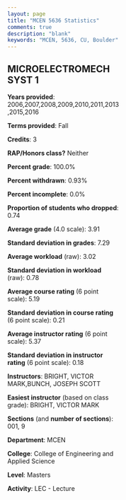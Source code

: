 ```yaml
---
layout: page
title: "MCEN 5636 Statistics"
comments: true
description: "blank"
keywords: "MCEN, 5636, CU, Boulder"
--- 
```

<head>
<script src="https://ajax.googleapis.com/ajax/libs/jquery/2.1.3/jquery.min.js"></script>
<script src="https://dl.dropboxusercontent.com/s/pc42nxpaw1ea4o9/highcharts.js?dl=0"></script>
<!-- <script src="../assets/js/highcharts.js"></script> -->
<style type="text/css">@font-face {
	font-family: "Bebas Neue";
	src: url(https://www.filehosting.org/file/details/544349/BebasNeue%20Regular.otf) format("opentype");
	}
	h1.Bebas { 
		font-family: "Bebas Neue", Verdana, Tahoma;
	}
</style>
</head>
<body>
	<div id="container" style="float: right; width: 45%; height: 88%; margin-left: 2.5%; margin-right: 2.5%;"></div>
	<script language="JavaScript">
		$(document).ready(function() {
		var chart = {type: 'column'};
		var title = {text: 'Grade Distribution'};
		var xAxis = {categories: ['A','B','C','D','F'],crosshair: true};
		var yAxis = {min: 0,title: {text: 'Percentage'}};
		var tooltip = {headerFormat: '<center><b><span style="font-size:20px">{point.key}</span></b></center>',
		               pointFormat: '<td style="padding:0"><b>{point.y:.1f}%</b></td>',
		               footerFormat: '</table>',shared: true,useHTML: true};
		var plotOptions = {column: {pointPadding: 0.0,borderWidth: 0}};  
		var credits = {enabled: false};var series= [{name: 'Percent',data: [97.04,2.96,0.0,0.0,0.0,]}];
		var json = {};
		json.chart = chart;
		json.title = title;
		json.tooltip = tooltip;
		json.xAxis = xAxis;
		json.yAxis = yAxis;  
		json.series = series;
		json.plotOptions = plotOptions;  
		json.credits = credits;
		$('#container').highcharts(json);
	});
	</script>
</body>
			   
## MICROELECTROMECH SYST 1

**Years provided**: 2006,2007,2008,2009,2010,2011,2013,2015,2016

**Terms provided**: Fall

**Credits**: 3

**RAP/Honors class?** Neither

**Percent grade**: 100.0%

**Percent withdrawn**: 0.93%

**Percent incomplete**: 0.0%

**Proportion of students who dropped**: 0.74

**Average grade** (4.0 scale): 3.91

**Standard deviation in grades**: 7.29

**Average workload** (raw): 3.02

**Standard deviation in workload** (raw): 0.78

**Average course rating** (6 point scale): 5.19

**Standard deviation in course rating** (6 point scale): 0.21

**Average instructor rating** (6 point scale): 5.37

**Standard deviation in instructor rating** (6 point scale): 0.18

**Instructors**: BRIGHT, VICTOR MARK,BUNCH, JOSEPH SCOTT

**Easiest instructor** (based on class grade): BRIGHT, VICTOR MARK

**Sections** (and **number of sections**): 001, 9

**Department**: MCEN

**College**: College of Engineering and Applied Science

**Level**: Masters

**Activity**: LEC - Lecture